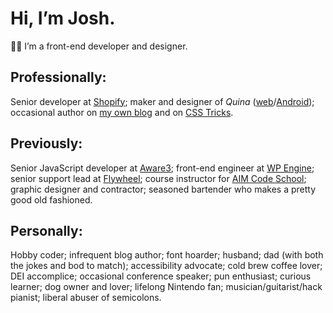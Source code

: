 # Hi, I’m Josh.

👋🏼 I’m a front-end developer and designer.


## Professionally:

Senior developer at [Shopify](https://shopify.com);
maker and designer of <i>Quina</i> ([web](https://quina.app)/[Android](https://play.google.com/store/apps/details?id=app.quina.collinsworth));
occasional author on [my own blog](/blog)
and on [CSS&nbsp;Tricks](css-tricks.com/author/joshcollinsworth/).


## Previously:

Senior JavaScript developer at [Aware3](https://aware3.com);
front-end engineer at [WP Engine](https://wpengine.com);
senior support lead at [Flywheel](https://getflywheel.com);
course instructor for [AIM Code School](https://interfaceschool.com);
graphic designer and contractor;
seasoned bartender who makes a pretty good old fashioned. 


## Personally:

Hobby coder;
infrequent blog author;
font hoarder;
husband;
dad (with both the jokes and bod to match);
accessibility advocate;
cold brew coffee lover;
DEI accomplice;
occasional conference speaker;
pun enthusiast;
curious learner;
dog owner and lover;
lifelong Nintendo fan;
musician/guitarist/hack pianist;
liberal abuser of semicolons.